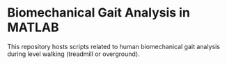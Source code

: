 # Biomechanical Gait Analysis in MATLAB

This repository hosts scripts related to human biomechanical gait analysis during level walking (treadmill or overground).
